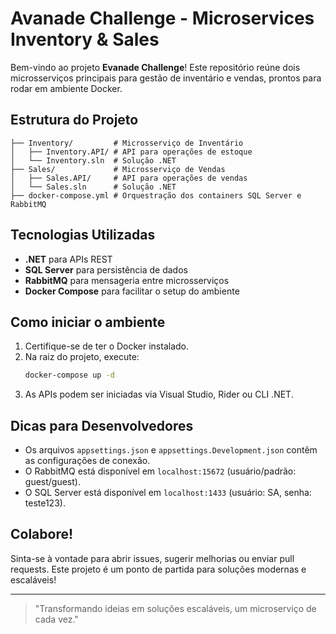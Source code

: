 ﻿# Avanade Challenge - Microservices Inventory & Sales

Bem-vindo ao projeto **Evanade Challenge**! Este repositório reúne dois microsserviços principais para gestão de inventário e vendas, prontos para rodar em ambiente Docker.

## Estrutura do Projeto

```
├── Inventory/         # Microsserviço de Inventário
│   ├── Inventory.API/ # API para operações de estoque
│   └── Inventory.sln  # Solução .NET
├── Sales/             # Microsserviço de Vendas
│   ├── Sales.API/     # API para operações de vendas
│   └── Sales.sln      # Solução .NET
├── docker-compose.yml # Orquestração dos containers SQL Server e RabbitMQ
```

## Tecnologias Utilizadas
- **.NET** para APIs REST
- **SQL Server** para persistência de dados
- **RabbitMQ** para mensageria entre microsserviços
- **Docker Compose** para facilitar o setup do ambiente

## Como iniciar o ambiente
1. Certifique-se de ter o Docker instalado.
2. Na raiz do projeto, execute:
   ```sh
   docker-compose up -d
   ```
3. As APIs podem ser iniciadas via Visual Studio, Rider ou CLI .NET.

## Dicas para Desenvolvedores
- Os arquivos `appsettings.json` e `appsettings.Development.json` contêm as configurações de conexão.
- O RabbitMQ está disponível em `localhost:15672` (usuário/padrão: guest/guest).
- O SQL Server está disponível em `localhost:1433` (usuário: SA, senha: teste123).

## Colabore!
Sinta-se à vontade para abrir issues, sugerir melhorias ou enviar pull requests. Este projeto é um ponto de partida para soluções modernas e escaláveis!

---

> "Transformando ideias em soluções escaláveis, um microserviço de cada vez."

